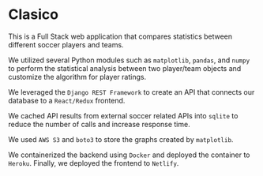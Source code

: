 # Clasico

This is a Full Stack web application that compares statistics between different soccer players and teams.

We utilized several Python modules such as `matplotlib`, `pandas`, and `numpy` to perform the statistical analysis between two player/team objects
and customize the algorithm for player ratings.

We leveraged the `Django REST Framework` to create an API that connects our database to a `React/Redux` frontend. 

We cached API results from external soccer related APIs into `sqlite` to reduce the number of calls and increase response time.

We used `AWS S3` and `boto3` to store the graphs created by `matplotlib`.

We containerized the backend using `Docker` and deployed the container to `Heroku`. Finally, we deployed the frontend to `Netlify`.
